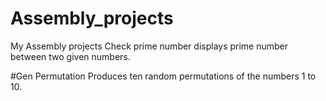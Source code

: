 # Assembly_projects
My Assembly projects
Check prime number displays prime number between two given numbers.

#Gen Permutation 
Produces ten random permutations of the numbers 1 to 10.
